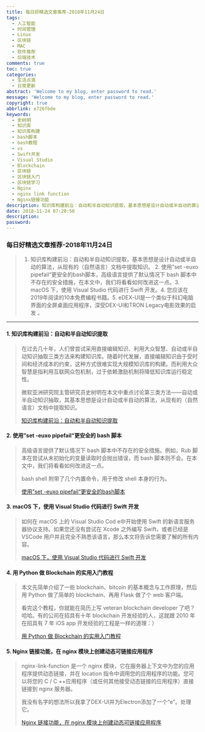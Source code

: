 ```yaml
---
title: 每日好精选文章推荐-2018年11月24日
tags:
  - 人工智能
  - 时间管理
  - Linux
  - 区块链
  - MAC
  - 软件推荐
  - 后端技术
comments: true
toc: true
categories:
  - 生活点滴
  - 日常更新
abstract: 'Welcome to my blog, enter password to read.'
message: 'Welcome to my blog, enter password to read.'
copyright: true
abbrlink: e726fbde
keywords:
  - 史树明
  - 知识库
  - 知识库构建
  - bash脚本
  - bash教程
  - vs
  - Swift开发
  - Visual Studio
  - Blockchain
  - 区块链
  - 区块链入门
  - 区块链学习
  - Nginx
  - nginx link function
  - Nginx链接功能
description: 知识库构建前沿：自动和半自动知识提取，基本思想是设计自动或半自动的算法，从现有的（自然语言）文档中提取知识。 2. 使用”set -euxo pipefail“更安全的bash脚本，高级语言提供了默认情况下 bash 脚本中不存在的安全措施，在本文中，我们将看看如何改进这一点。3. macOS 下，使用 Visual Studio 代码进行 Swift 开发。4.  您应该在2019年阅读的10本免费编程书籍。5. eDEX-UI是一个类似于科幻电脑界面的全屏桌面应用程序，深受DEX-UI和TRON Legacy电影效果的启发 。
date: 2018-11-24 07:20:50
description:
password:
---
```

<script type="text/javascript" src="/js/src/bai.js"></script>

### 每日好精选文章推荐-2018年11月24日
>  1. 知识库构建前沿：自动和半自动知识提取，基本思想是设计自动或半自动的算法，从现有的（自然语言）文档中提取知识。 2. 使用”set -euxo pipefail“更安全的bash脚本，高级语言提供了默认情况下 bash 脚本中不存在的安全措施，在本文中，我们将看看如何改进这一点。3. macOS 下，使用 Visual Studio 代码进行 Swift 开发。4.  您应该在2019年阅读的10本免费编程书籍。5. eDEX-UI是一个类似于科幻电脑界面的全屏桌面应用程序，深受DEX-UI和TRON Legacy电影效果的启发 。

---
#### 1. 知识库构建前沿：自动和半自动知识提取
> 在过去几十年，人们曾尝试采用直接编辑知识、利用大众智慧、自动或半自动知识抽取三类方法来构建知识库。随着时代发展，直接编辑知识由于受时间和经济成本的约束，这种方式很难实现大规模知识库的构建。而利用大众智慧是指利用互联网众包机制，过于依赖激励机制将降低知识库运行稳定性。
> 
> 微软亚洲研究院主管研究员史树明在本文中重点讨论第三类方法——自动或半自动知识抽取，其基本思想是设计自动或半自动的算法，从现有的（自然语言）文档中提取知识。
> 
> [知识库构建前沿：自动和半自动知识提取](https://github.com/YoongiKim/AutoCrawler)

#### 2. 使用”set -euxo pipefail“更安全的 bash 脚本
> 高级语言提供了默认情况下 bash 脚本中不存在的安全措施。例如，Rub 脚本在尝试从未初始化的变量读取时会抛出错误，而 bash 脚本则不会。在本文中，我们将看看如何改进这一点。
> 
> bash shell 附带了几个内置命令，用于修改 shell 本身的行为。
>
> [使用”set -euxo pipefail“更安全的bash脚本](https://vaneyckt.io/posts/safer_bash_scripts_with_set_euxo_pipefail/)

#### 3. macOS 下，使用 Visual Studio 代码进行 Swift 开发
> 如何在 macOS 上的 Visual Studio Cod e中开始使用 Swift 的新语言服务器协议支持。如果您还没有尝试在 Xcode 之外编写 Swift，或者已经是 VSCode 用户并且完全不熟悉该语言，那么本文将告诉您需要了解的所有内容。
>
> [ macOS 下，使用 Visual Studio 代码进行 Swift 开发](https://nshipster.com/vscode/)

#### 4. 用 Python 做 Blockchain 的实用入门教程
> 本文先简单介绍了一些 blockchain、bitcoin 的基本概念与工作原理，然后用 Python 做了简单的 blockchain、再用 Flask 做了个 web 客户端。
> 
> 看完这个教程，你就能在简历上写 veteran blockchain developer 了吧？哈哈。有的公司在招具有十年 blockchain 开发经验的人，这就跟 2010 年在招具有 7 年 iOS app 开发经验的工程是一样的道理：）
> 
> [用 Python 做 Blockchain 的实用入门教程](http://adilmoujahid.com/posts/2018/03/intro-blockchain-bitcoin-python/)

#### 5. Nginx 链接功能，在 nginx 模块上创建动态可链接应用程序
> nginx-link-function 是一个 nginx 模块，它在服务器上下文中为您的应用程序提供动态链接，并在 location 指令中调用您的应用程序的功能。您可以将您的 C / C ++应用程序（或任何其他接受动态链接的应用程序）直接链接到 nginx 服务器。
> 
> 我没有名字的想法所以我拿了DEX-UI并为Electron添加了一个“e”。处理它。
>
> [Nginx 链接功能，在 nginx 模块上创建动态可链接应用程序](https://nginx-link-function.github.io/#microservice-with-nginx-link-function)
